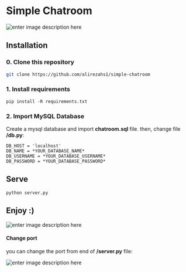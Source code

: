 # Simple Chatroom
![enter image description here](http://uupload.ir/files/q3t0_screenshot_from_2020-04-20_04-58-40.png)
## Installation
### 0. Clone this repository
```sh
git clone https://github.com/alirezahs1/simple-chatroom
```
### 1. Install requirements
    pip install -R requirements.txt
    
### 2. Import MySQL Database
Create a mysql database and import **chatroom.sql** file.
then, change file **/db.py**:

    DB_HOST = 'localhost'
    DB_NAME = *YOUR_DATABASE_NAME*
    DB_USERNAME = *YOUR_DATABASE_USERNAME*
    DB_PASSWORD = *YOUR_DATABASE_PASSWORD*

## Serve
    python server.py

## Enjoy :)
![enter image description here](http://uupload.ir/files/549r_screenshot_from_2020-04-20_04-58-55.png)

#### Change port
you can change the port from end of **/server.py** file:

![enter image description here](http://uupload.ir/files/f1dc_screenshot_from_2020-04-20_05-10-42.png)